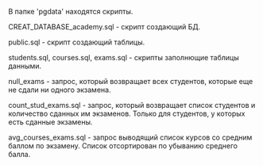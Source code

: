 В папке 'pgdata' находятся скрипты.

CREAT_DATABASE_academy.sql - скрипт создающий БД.

public.sql - скрипт создающий таблицы.

students.sql, courses.sql,  exams.sql - скрипты заполнющие таблицы данными.

null_exams - запрос, который возвращает всех студентов, которые еще не сдали ни одного экзамена.

count_stud_exams.sql - запрос, который возвращает список студентов и количество сданных им экзаменов. Только для студентов, у которых есть сданные экзамены.

avg_courses_exams.sql - запрос выводящий список курсов со средним баллом по экзамену. Список отсортирован по убыванию среднего балла.
